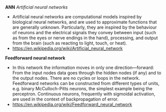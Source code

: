 **ANN**
*Artificial neural networks*
* Artificial neural networks are computational models inspired by biological neural networks, and are used to approximate functions that are generally unknown. Particularly, they are inspired by the behaviour of neurons and the electrical signals they convey between input (such as from the eyes or nerve endings in the hand), processing, and output from the brain (such as reacting to light, touch, or heat).
* <https://en.wikipedia.org/wiki/Artificial_neural_network>

**Feedforward neural network**
* In this network the information moves in only one direction—forward: From the input nodes data goes through the hidden nodes (if any) and to the output nodes. There are no cycles or loops in the network. Feedforward networks can be constructed from different types of units, e.g. binary McCulloch-Pitts neurons, the simplest example being the perceptron. Continuous neurons, frequently with sigmoidal activation, are used in the context of backpropagation of error.
* <https://en.wikipedia.org/wiki/Feedforward_neural_network>
